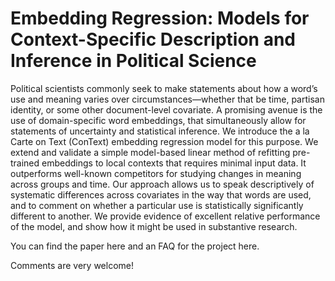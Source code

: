 # Embedding Regression: Models for Context-Specific Description and Inference in Political Science

Political scientists commonly seek to make statements about how a word’s use and meaning varies over circumstances—whether that be time, partisan identity, or some other document-level covariate. A promising avenue is the use of domain-specific word embeddings, that simultaneously allow for statements of uncertainty and statistical inference. We introduce the a la Carte on Text (ConText) embedding regression model for this purpose. We extend and validate a simple model-based linear method of refitting pre-trained embeddings to local contexts that requires minimal input data. It outperforms well-known competitors for studying changes in meaning across groups and time. Our approach allows us to speak descriptively of systematic differences across covariates in the way that words are used, and to comment on whether a particular use is statistically significantly different to another. We provide evidence of excellent relative performance of the model, and show how it might be used in substantive research.

You can find the paper here and an FAQ for the project here.

Comments are very welcome!
